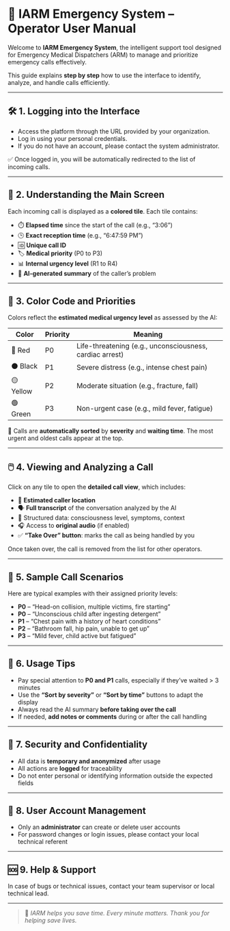 # 📘 IARM Emergency System – Operator User Manual

Welcome to **IARM Emergency System**, the intelligent support tool designed for Emergency Medical Dispatchers (ARM) to manage and prioritize emergency calls effectively.

This guide explains **step by step** how to use the interface to identify, analyze, and handle calls efficiently.

---

## 🛠️ 1. Logging into the Interface

- Access the platform through the URL provided by your organization.  
- Log in using your personal credentials.  
- If you do not have an account, please contact the system administrator.

✅ Once logged in, you will be automatically redirected to the list of incoming calls.

---

## 🧭 2. Understanding the Main Screen

Each incoming call is displayed as a **colored tile**. Each tile contains:

- ⏱️ **Elapsed time** since the start of the call (e.g., “3:06”)  
- 🕒 **Exact reception time** (e.g., “6:47:59 PM”)  
- 🆔 **Unique call ID**  
- 🏷️ **Medical priority** (P0 to P3)  
- 📊 **Internal urgency level** (R1 to R4)  
- 📄 **AI-generated summary** of the caller’s problem  

---

## 🎨 3. Color Code and Priorities

Colors reflect the **estimated medical urgency level** as assessed by the AI:

| Color   | Priority | Meaning                                         |
|---------|----------|-------------------------------------------------|
| 🔴 Red  | P0       | Life-threatening (e.g., unconsciousness, cardiac arrest) |
| ⚫ Black | P1       | Severe distress (e.g., intense chest pain)     |
| 🟡 Yellow | P2     | Moderate situation (e.g., fracture, fall)       |
| 🟢 Green | P3      | Non-urgent case (e.g., mild fever, fatigue)     |

📌 Calls are **automatically sorted** by **severity** and **waiting time**. The most urgent and oldest calls appear at the top.

---

## 🖱️ 4. Viewing and Analyzing a Call

Click on any tile to open the **detailed call view**, which includes:

- 📍 **Estimated caller location**
- 🗣️ **Full transcript** of the conversation analyzed by the AI
- 🧾 Structured data: consciousness level, symptoms, context
- 🎧 Access to **original audio** (if enabled)
- ✅ **“Take Over” button**: marks the call as being handled by you

Once taken over, the call is removed from the list for other operators.

---

## 💬 5. Sample Call Scenarios

Here are typical examples with their assigned priority levels:

- **P0** – “Head-on collision, multiple victims, fire starting”
- **P0** – “Unconscious child after ingesting detergent”
- **P1** – “Chest pain with a history of heart conditions”
- **P2** – “Bathroom fall, hip pain, unable to get up”
- **P3** – “Mild fever, child active but fatigued”

---

## 🧩 6. Usage Tips

- Pay special attention to **P0 and P1** calls, especially if they’ve waited > 3 minutes  
- Use the **“Sort by severity”** or **“Sort by time”** buttons to adapt the display  
- Always read the AI summary **before taking over the call**  
- If needed, **add notes or comments** during or after the call handling  

---

## 🔐 7. Security and Confidentiality

- All data is **temporary and anonymized** after usage  
- All actions are **logged** for traceability  
- Do not enter personal or identifying information outside the expected fields  

---

## 👤 8. User Account Management

- Only an **administrator** can create or delete user accounts  
- For password changes or login issues, please contact your local technical referent  

---

## 🆘 9. Help & Support

In case of bugs or technical issues, contact your team supervisor or local technical lead.

---

> 🧬 *IARM helps you save time. Every minute matters. Thank you for helping save lives.*
